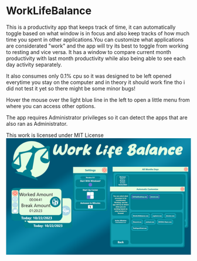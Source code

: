 # WorkLifeBalance

This is a productivity app that keeps track of time, it can automatically toggle based on what window is in focus and also keep tracks of how much time you spent in other applications.You can customize what applications are considerated "work" and the app will try its best to toggle from working to resting and vice versa.
It has a window to compare current month productivity with last month productivity while also being able
to see each day activity separately.

It also consumes only 0.1% cpu so it was designed to be left opened everytime you stay on the computer and in theory it should work fine tho i did not test it yet so there might be some minor bugs!

Hover the mouse over the light blue line in the left to open a little menu from where you can access other options.

The app requires Administrator privileges so it can detect the apps that are also ran as Administrator.

This work is licensed under MIT License
![alt text](Assets/WorkLifeBalanceThumb.png)

